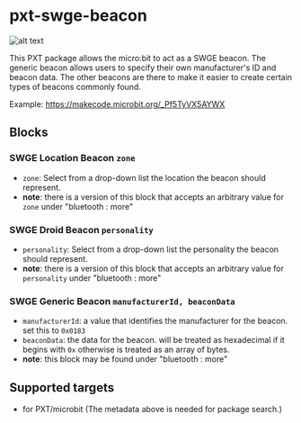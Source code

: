 # pxt-swge-beacon

![alt text](https://raw.githubusercontent.com/ruthsarian/pxt-swge-beacon/master/icon.png "pxt-swge-beacon logo")

This PXT package allows the micro:bit to act as a SWGE beacon. The generic beacon allows users to specify their
own manufacturer's ID and beacon data. The other beacons are there to make it easier to create certain types
of beacons commonly found.

Example: https://makecode.microbit.org/_Pf5TyVX5AYWX

## Blocks

### SWGE Location Beacon `zone`
* `zone`: Select from a drop-down list the location the beacon should represent.
* **note**: there is a version of this block that accepts an arbitrary 
value for `zone` under "bluetooth : more"

### SWGE Droid Beacon `personality`
* `personality`: Select from a drop-down list the personality the beacon should represent.
* **note**: there is a version of this block that accepts an arbitrary 
value for `personality` under "bluetooth : more"

### SWGE Generic Beacon  `manufacturerId, beaconData`
* `manufacturerId`: a value that identifies the manufacturer for the beacon. set this to `0x0183`
* `beaconData`: the data for the beacon. will be treated as hexadecimal if it begins with `0x` otherwise is treated as an array of bytes.
* **note**: this block may be found under "bluetooth : more"

## Supported targets
* for PXT/microbit
(The metadata above is needed for package search.)

